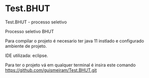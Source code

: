 # Test.BHUT
Test.BHUT - processo seletivo 

Processo seletivo BHUT

Para compilar o projeto é necesario ter java 11 instlado e configurado ambiente de projeto.

IDE utilizada: eclipse.

Para ter o projeto vá em qualquer terminal é insira este comando https://github.com/guismeiram/Test.BHUT.git
